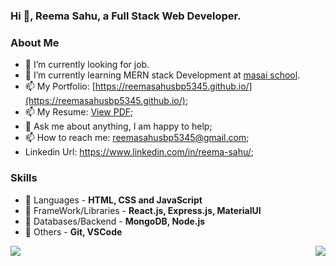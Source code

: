 ### Hi 👋, Reema Sahu, a Full Stack Web Developer. 
 
  
### About Me
- 🔭 I’m currently looking for job.
- 🌱 I’m currently learning MERN stack Development at [masai school](https://www.masaischool.com/).
- 📫 My Portfolio: [https://reemasahusbp5345.github.io/](https://reemasahusbp5345.github.io/);
- 📫 My Resume: [View PDF](https://drive.google.com/file/d/1HxgansboryjLjiZdeDuHFyZ_u-mgYj4C/view?usp=sharing);
- 💬 Ask me about anything, I am happy to help;
- 📫 How to reach me: reemasahusbp5345@gmail.com;
- Linkedin Url: https://www.linkedin.com/in/reema-sahu/;
  
 
 ### Skills
- 🚀 Languages - **HTML, CSS and JavaScript**
- 🚀 FrameWork/Libraries - **React.js, Express.js, MaterialUI**
- 🚀 Databases/Backend - **MongoDB, Node.js**
- 🚀 Others - **Git, VSCode**
 
<div style = "display:flex; justify-content: space-between" >
  <img src = "https://github-readme-stats.vercel.app/api?username=reemasahusbp5345&&show_icons=true&theme=radical&count_private=true&include_all_commits=true" />
  <img src = "https://github-readme-stats.vercel.app/api/top-langs/?username=reemasahusbp5345&show_icons=true&theme=radical" />
</div>
 
 
